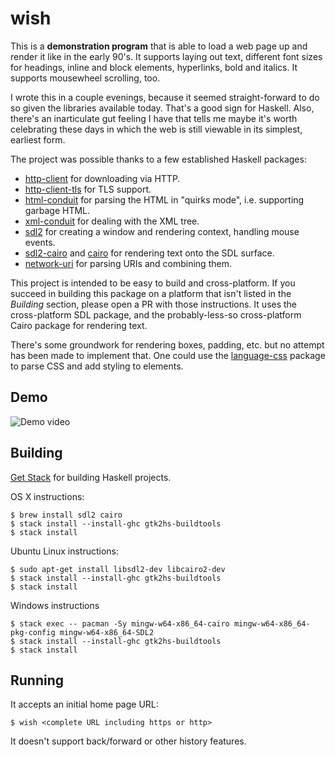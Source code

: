 # wish

This is a **demonstration program** that is able to load a web page up
and render it like in the early 90's. It supports laying out text,
different font sizes for headings, inline and block elements,
hyperlinks, bold and italics. It supports mousewheel scrolling, too.

I wrote this in a couple evenings, because it seemed straight-forward
to do so given the libraries available today. That's a good sign for 
Haskell. Also, there's an inarticulate gut feeling I have that tells
me maybe it's worth celebrating these days in which the web is still
viewable in its simplest, earliest form. 

The project was possible thanks to a few established Haskell packages:

* [http-client](https://www.stackage.org/package/http-client) for downloading via HTTP.
* [http-client-tls](https://www.stackage.org/package/http-client-tls) for TLS support.
* [html-conduit](https://www.stackage.org/package/html-conduit) for parsing the HTML in "quirks mode", i.e. supporting
  garbage HTML.
* [xml-conduit](https://www.stackage.org/package/xml-conduit) for dealing with the XML tree.
* [sdl2](https://www.stackage.org/package/sdl2) for creating a window and rendering context, handling mouse
  events.
* [sdl2-cairo](https://hackage.haskell.org/package/sdl2-cairo) and
  [cairo](https://www.stackage.org/package/cairo) for rendering text
  onto the SDL surface.
* [network-uri](https://www.stackage.org/package/network-uri) for parsing URIs and combining them.

This project is intended to be easy to build and cross-platform. If you succeed in
building this package on a platform that isn't listed in the
*Building* section, please open a PR with those instructions. It uses
the cross-platform SDL package, and the probably-less-so
cross-platform Cairo package for rendering text.

There's some groundwork for rendering boxes, padding, etc. but no
attempt has been made to implement that. One could use the
[language-css](http://hackage.haskell.org/package/language-css)
package to parse CSS and add styling to elements.

## Demo

![Demo video](http://i.imgur.com/189nfP4.gif)

## Building

[Get Stack](https://haskell-lang.org/get-started) for building Haskell
projects.

OS X instructions:

    $ brew install sdl2 cairo
    $ stack install --install-ghc gtk2hs-buildtools
    $ stack install

Ubuntu Linux instructions:

    $ sudo apt-get install libsdl2-dev libcairo2-dev
    $ stack install --install-ghc gtk2hs-buildtools
    $ stack install

Windows instructions

    $ stack exec -- pacman -Sy mingw-w64-x86_64-cairo mingw-w64-x86_64-pkg-config mingw-w64-x86_64-SDL2
    $ stack install --install-ghc gtk2hs-buildtools
    $ stack install

## Running

It accepts an initial home page URL:

    $ wish <complete URL including https or http>

It doesn't support back/forward or other history features.
